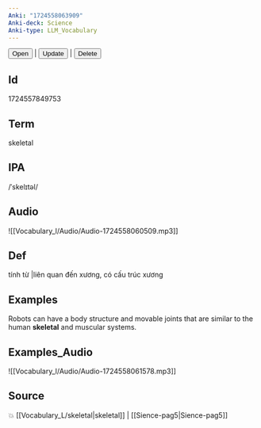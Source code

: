 ```yaml
---
Anki: "1724558063909"
Anki-deck: Science
Anki-type: LLM_Vocabulary
---
```

<button class="anki-btn-open">Open</button> | <button class="anki-btn-update">Update</button> | <button class="anki-btn-delete">Delete</button>

## Id
1724557849753
## Term
skeletal
## IPA
 /ˈskelɪtəl/
## Audio
 ![[Vocabulary_l/Audio/Audio-1724558060509.mp3]]

## Def
 tính từ |liên quan đến xương, có cấu trúc xương 
## Examples
Robots can have a body structure and movable joints that are similar to the human **skeletal** and muscular systems.

## Examples_Audio
![[Vocabulary_l/Audio/Audio-1724558061578.mp3]]
## Source
💥 [[Vocabulary_L/skeletal|skeletal]] |  [[Sience-pag5|Sience-pag5]]